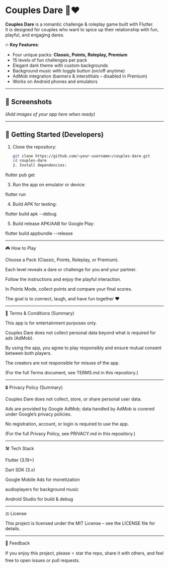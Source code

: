 # Couples Dare 🎲❤️

**Couples Dare** is a romantic challenge & roleplay game built with Flutter.  
It is designed for couples who want to spice up their relationship with fun, playful, and engaging dares.  

🔥 **Key Features**:
- Four unique packs: **Classic, Points, Roleplay, Premium**
- 15 levels of fun challenges per pack
- Elegant dark theme with custom backgrounds
- Background music with toggle button (on/off anytime)
- AdMob integration (banners & interstitials – disabled in Premium)
- Works on Android phones and emulators

---

## 📱 Screenshots
*(Add images of your app here when ready)*

---

## 🚀 Getting Started (Developers)

1. Clone the repository:
   ```bash
   git clone https://github.com/<your-username>/couples-dare.git
   cd couples-dare
   2. Install dependencies:

flutter pub get


3. Run the app on emulator or device:

flutter run


4. Build APK for testing:

flutter build apk --debug


5. Build release APK/AAB for Google Play:

flutter build appbundle --release




---

🎮 How to Play

Choose a Pack (Classic, Points, Roleplay, or Premium).

Each level reveals a dare or challenge for you and your partner.

Follow the instructions and enjoy the playful interaction.

In Points Mode, collect points and compare your final scores.

The goal is to connect, laugh, and have fun together ❤️



---

📜 Terms & Conditions (Summary)

This app is for entertainment purposes only.

Couples Dare does not collect personal data beyond what is required for ads (AdMob).

By using the app, you agree to play responsibly and ensure mutual consent between both players.

The creators are not responsible for misuse of the app.


(For the full Terms document, see TERMS.md in this repository.)


---

🔒 Privacy Policy (Summary)

Couples Dare does not collect, store, or share personal user data.

Ads are provided by Google AdMob; data handled by AdMob is covered under Google’s privacy policies.

No registration, account, or login is required to use the app.


(For the full Privacy Policy, see PRIVACY.md in this repository.)


---

🛠 Tech Stack

Flutter (3.19+)

Dart SDK (3.x)

Google Mobile Ads for monetization

audioplayers for background music

Android Studio for build & debug



---

⚖️ License

This project is licensed under the MIT License – see the LICENSE file for details.


---

📩 Feedback

If you enjoy this project, please ⭐ star the repo, share it with others, and feel free to open issues or pull requests.
